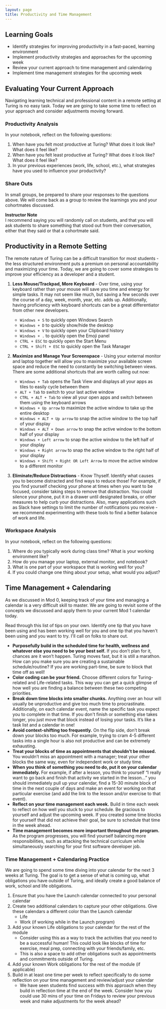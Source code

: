 ```yaml
---
layout: page
title: Productivity and Time Management
---
```


## Learning Goals
- Identify strategies for improving productivity in a fast-paced, learning environment
- Implement productivity strategies and approaches for the upcoming week
- Review your current approach to time management and calendaring
- Implement time management strategies for the upcoming week

## Evaluating Your Current Approach
Navigating learning technical and professional content in a remote setting at Turing is no easy task. Today we are going to take some time to reflect on your approach and consider adjustments moving forward.

### Productivity Analysis
In your notebook, reflect on the following questions:
1. When have you felt most productive at Turing? What does it look like? What does it feel like?
1. When have you felt least productive at Turing? What does it look like? What does it feel like?
1. In your previous experiences (work, life, school, etc.), what strategies have you used to influence your productivity?

### Share Outs
In small groups, be prepared to share your responses to the questions above. We will come back as a group to review the learnings you and your cohortmates discussed.

<aside class="instructor-notes">
    <p><strong>Instructor Note</strong><br>I recommend saying you will randomly call on students, and that you will ask students to share something that stood out from their conversation, either that they said or that a cohortmate said.</p>
</aside>

## Productivity in a Remote Setting
The remote nature of Turing can be a difficult transition for most students - the less structured environment puts a premium on personal accountability and maximizing your time. Today, we are going to cover some strategies to improve your efficiency as a developer and a student.

1. **Less Mouse/Trackpad, More Keyboard** - Over time, using your keyboard rather than your mouse will save you time and energy for simple tasks. It may not seem like much, but saving a few seconds over the course of a day, week, month, year, etc. adds up. Additionally, having proficiency with keyboard shortcuts can be a great differentiator from other new developers.
    - `Windows + S` to quickly open Windows Search
    - `Windows + D` to quickly show/hide the desktop
    - `Windows + V` to quickly open your Clipboard history
    - `Windows + .` to quickly open the Emoji panel
    - `CTRL + ESC` to quickly open the Start Menu
    - `CTRL + Shift + ESC` to quickly open the Task Manager

1. **Maximize and Manage Your Screenspace** - Using your external monitor and laptop together will allow you to maximize your available screen space and reduce the need to constantly be switching between views. There are some additional shortcuts that are worth calling out now:
    - `Windows + Tab` opens the Task View and displays all your apps as tiles to easily cycle between them
    - `ALT + Tab` to switch to your last active window
    - `CTRL + ALT + Tab` to view all your open apps and switch between them using the keyboard arrows
    - `Windows + Up arrow` to maximize the active window to take up the entire desktop
    - `Windows + ALT + Up arrow` to snap the active window to the top half of your display
    - `Windows + ALT + Down arrow` to snap the active window to the bottom half of your display
    - `Windows + Left arrow` to snap the active window to the left half of your display
    - `Windows + Right arrow` to snap the active window to the right half of your display
    - `Windows + Shift + Right OR Left Arrow` to move the active window to a different monitor

1. **Eliminate/Reduce Distractions** - Know Thyself. Identify what causes you to become distracted and find ways to reduce those! For example, if you find yourself checking your phone at times when you want to be focused, consider taking steps to remove that distraction. You could silence your phone, put it in a drawer until designated breaks, or other measures to help curb your distractions. Also, many applications such as Slack have settings to limit the number of notifications you receive - we recommend experimenting with these tools to find a better balance of work and life. 

### Workspace Analysis
In your notebook, reflect on the following questions:
1. Where do you typically work during class time? What is your working environment like?
1. How do you manage your laptop, external monitor, and notebook?
1. What is one part of your workspace that is working well for you?
1. If you could change one thing about your setup, what would you adjust?

## Time Management + Calendaring
As we discussed in Mod 0, keeping track of your time and managing a calendar is a very difficult skill to master. We are going to revisit some of the concepts we discussed and apply them to your current Mod 1 calendar today.

Read through this list of tips on your own. Identify one tip that you have been using and has been working well for you and one tip that you haven't been using and you want to try. I'll call on folks to share out.

- **Purposefully build in the scheduled time for health, wellness and whatever else you need to be your best self.** If you don’t plan for it, chances are it won’t happen. Turing moves fast, but it is still a marathon. How can you make sure you are creating a sustainable schedule/routine? If you are working part-time, be sure to block that time off as well! 
- **Color coding can be your friend.** Choose different colors for Turing-related and Life-related tasks. This way you can get a quick glimpse of how well you are finding a balance between these two competing priorities. 
- **Break down time blocks into smaller chunks.** Anything over an hour will usually be unproductive and give too much time to procrastinate. Additionally, on each calendar event, name the specific task you expect you to complete in that time. If you don't finish or something else takes longer, you just move that block instead of losing your tasks. It’s like a task list and a calendar in one!
- **Avoid context-shifting too frequently.** On the flip side, don’t break down your blocks too much. For example, trying to cram 4-5 different tasks into a single hour is also not productive and can be extremely exhausting.
- **Treat your blocks of time as appointments that shouldn’t be missed.** You wouldn’t miss an appointment with a manager; treat your other blocks the same way, even for independent work or study time.
- **When you think of something you need to do, put it on your calendar immediately.** For example, if after a lesson, you think to yourself “I really want to go back and finish that activity we started in the lesson…” you should immediately pull up your calendar, find a 15-30 minute block of time in the next couple of days and make an event for working on that particular exercise (and add the link to the lesson and/or exercise to that event).
- **Reflect on your time management each week.** Build in time each week to reflect on how well you stuck to your schedule. Be gracious to yourself and adjust the upcoming week. If you created some time blocks for yourself that did not achieve their goal, be sure to schedule that time in the week ahead. 
- **Time management becomes more important throughout the program.** As the program progresses, you will find yourself balancing more responsibilities, such as attacking the technical curriculum while simultaneously searching for your first software developer job.

### Time Management +  Calendaring Practice
We are going to spend some time diving into your calendar for the next 3 weeks at Turing. The goal is to get a sense of what is coming up, what obligations you have outside of Turing, and ideally create a good balance of work, school and life obligations.

1. Ensure that you have the Launch calendar connected to your personal calendar
1. Create two additional calendars to capture your other obligations. Give these calendars a different color than the Launch calendar
    - Life
    - Work (if working while in the Launch program)
1. Add your known Life obligations to your calendar for the rest of the module
    - Consider using this as a way to track the activities that you need to be a successful human! This could look like blocks of time for exercise, meal prep, connecting with your friends/family, etc.
    - This is also a space to add other obligations such as appointments and commitments outside of Turing.
1. Add your known Work obligations for the rest of the module (if applicable)
1. Build in at least one time per week to reflect specifically to do some reflection on your time management and review/adjust your calendar
    - We have seen students find success with this approach when they build in reflection time at the end of the week. Consider how you could use 30 mins of your time on Fridays to review your previous week and make adjustments for the week ahead?